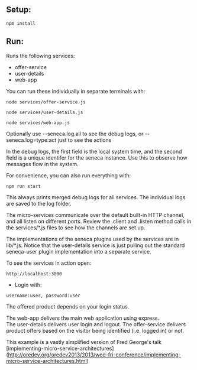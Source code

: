 
## Setup:
```
npm install
```

## Run:
Runs the following services:

   * offer-service
   * user-details
   * web-app

You can run these individually in separate terminals with:
```
node services/offer-service.js
```
```
node services/user-details.js
```
```
node services/web-app.js
```

Optionally use --seneca.log.all to see the debug logs,
or --seneca.log=type:act just to see the actions

In the debug logs, the first field is the local system time, and the
second field is a unique identifer for the seneca instance. Use this
to observe how messages flow in the system.

For convenience, you can also run everything with:
```
npm run start
```

This always prints merged debug logs for all services. The individual
logs are saved to the log folder.

The micro-services communicate over the default built-in HTTP channel,
and all listen on different ports. Review the .client and .listen
method calls in the services/*.js files to see how the channels are
set up.

The implementations of the seneca plugins used by the services are in
lib/*.js. Notice that the user-details service is just pulling out the
standard seneca-user plugin implementation into a separate service.

To see the services in action open:
```
http://localhost:3000
```

* Login with:
```
username:user, password:user
```

The offered product depends on your login status.

The web-app delivers the main web application using express.  
The user-details delivers user login and logout.
The offer-service delivers product offers based on the visitor 
being identified (i.e. logged in) or not.

This example is a vastly simplified version of Fred George's talk [implementing-micro-service-architectures]
(http://oredev.org/oredev2013/2013/wed-fri-conference/implementing-micro-service-architectures.html)




